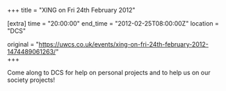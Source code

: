 +++
title = "XING on Fri 24th February 2012"

[extra]
time = "20:00:00"
end_time = "2012-02-25T08:00:00Z"
location = "DCS"

original = "https://uwcs.co.uk/events/xing-on-fri-24th-february-2012-1474489061263/"    
+++

Come along to DCS for help on personal projects and to help us on our society projects\!

